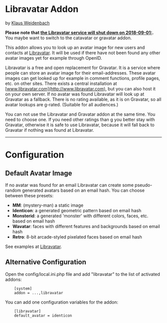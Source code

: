 # Libravatar Addon
by [Klaus Weidenbach](http://friendica.dszdw.net/profile/klaus)

**Please note that [the Libravatar service will shut down on 2018-09-01:](https://blog.libravatar.org/posts/Libravatar.org_is_shutting_down_on_2018-09-01/).**
You maybe want to switch to the catavatar or gravatar addon.

This addon allows you to look up an avatar image for new users and contacts at [Libravatar](http://www.libravatar.com). It will be used if there have not been found any other avatar images yet for example through OpenID.

Libravatar is a free and open replacement for Gravatar. It is a service where people can store an avatar image for their email-addresses. These avatar images can get looked up for example in comment functions, profile pages, etc. on other sites. There exists a central installation at [www.libravatar.com](http://www.libravatar.com), but you can also host it on your own server. If no avatar was found Libravatar will look up at Gravatar as a fallback.
There is no rating available, as it is on Gravatar, so all avatar lookups are g-rated. (Suitable for all audiences.)

You can not use the Libravatar and Gravatar addon at the same time. You need to choose one. If you need other ratings than g you better stay with Gravatar, otherwise it is safe to use Libravatar, because it will fall back to Gravatar if nothing was found at Libravatar.

* * *

# Configuration
## Default Avatar Image
If no avatar was found for an email Libravatar can create some pseudo-random generated avatars based on an email hash. You can choose between these presets:

* __MM__: (mystery-man) a static image
* __Identicon__: a generated geometric pattern based on email hash
* __Monsterid__: a generated 'monster' with different colors, faces, etc. based on email hash
* __Wavatar__: faces with different features and backgrounds based on email hash
* __Retro__: 8-bit arcade-styled pixelated faces based on email hash

See examples at [Libravatar][1].

## Alternative Configuration
Open the config/local.ini.php file and add "libravatar" to the list of activated addons:

        [system]
		addon = ...,libravatar

You can add one configuration variables for the addon:

        [libravatar]
		default_avatar = identicon

[1]: http://wiki.libravatar.org/api/ "See API documentation at Libravatar for more information"
